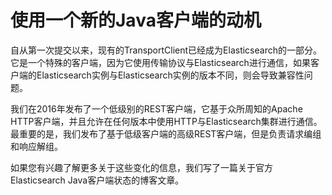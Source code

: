 # 使用一个新的Java客户端的动机

自从第一次提交以来，现有的TransportClient已经成为Elasticsearch的一部分。 它是一个特殊的客户端，因为它使用传输协议与Elasticsearch进行通信，如果客户端的Elasticsearch实例与Elasticsearch实例的版本不同，则会导致兼容性问题。

我们在2016年发布了一个低级别的REST客户端，它基于众所周知的Apache HTTP客户端，并且允许在任何版本中使用HTTP与Elasticsearch集群进行通信。 最重要的是，我们发布了基于低级客户端的高级REST客户端，但是负责请求编组和响应解组。

如果您有兴趣了解更多关于这些变化的信息，我们写了一篇关于官方Elasticsearch Java客户端状态的博客文章。